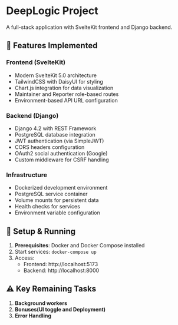 # DeepLogic Project

A full-stack application with SvelteKit frontend and Django backend.

## 🚀 Features Implemented

### Frontend (SvelteKit)
- Modern SvelteKit 5.0 architecture
- TailwindCSS with DaisyUI for styling
- Chart.js integration for data visualization
- Maintainer and Reporter role-based routes
- Environment-based API URL configuration

### Backend (Django)
- Django 4.2 with REST Framework
- PostgreSQL database integration
- JWT authentication (via SimpleJWT)
- CORS headers configuration
- OAuth2 social authentication (Google)
- Custom middleware for CSRF handling

### Infrastructure
- Dockerized development environment
- PostgreSQL service container
- Volume mounts for persistent data
- Health checks for services
- Environment variable configuration

## 🔧 Setup & Running

1. **Prerequisites**: Docker and Docker Compose installed
2. Start services: `docker-compose up`
3. Access:
   - Frontend: http://localhost:5173
   - Backend: http://localhost:8000

## ⚠️ Key Remaining Tasks

1. **Background workers**
2. **Bonuses(UI toggle and Deployment)** 
3. **Error Handling**


